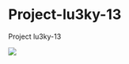 # Project-lu3ky-13
Project lu3ky-13

<img src="https://scontent.fisu6-2.fna.fbcdn.net/v/t39.30808-6/311922654_1361430047933001_5359645602098411822_n.jpg?stp=dst-jpg_s1080x2048&_nc_cat=104&ccb=1-7&_nc_sid=730e14&_nc_eui2=AeHbDkkmt_wHkKO9XBpIbM6s9L43RHLiiDH0vjdEcuKIMUkD66u1wFolfBbN8ZDqMxBrsf17O9XYOZWgQh_GqfDM&_nc_ohc=sVsJd5bfYvoAX_-5qXu&_nc_ht=scontent.fisu6-2.fna&oh=00_AT-S5JoW2d6qaCtinH7d45-U_KBT1rsvHdqUeGvwulLMnw&oe=635C0707">
